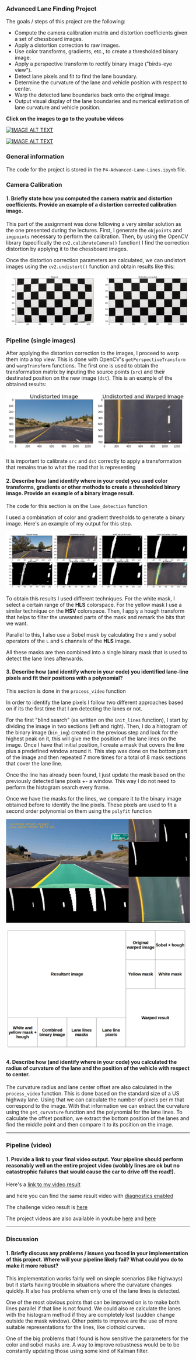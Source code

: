 ### **Advanced Lane Finding Project**

The goals / steps of this project are the following:

* Compute the camera calibration matrix and distortion coefficients given a set of chessboard images.
* Apply a distortion correction to raw images.
* Use color transforms, gradients, etc., to create a thresholded binary image.
* Apply a perspective transform to rectify binary image ("birds-eye view").
* Detect lane pixels and fit to find the lane boundary.
* Determine the curvature of the lane and vehicle position with respect to center.
* Warp the detected lane boundaries back onto the original image.
* Output visual display of the lane boundaries and numerical estimation of lane curvature and vehicle position.

[//]: # (Image References)

[cam_cal]: ./assets/cal1.png "Undistorted"
[warped]: ./assets/warped.png "Road Transformed"
[img_pipe]: ./assets/img_pipeline.png "Single img pipeline"
[diag]: ./assets/diag.png "diagnostics image"
[diag_key]: ./assets/diag_key.png "diagnostics image key"
[image6]: ./examples/example_output.jpg "Output"

**Click on the images to go to the youtube videos**

[![IMAGE ALT TEXT](http://img.youtube.com/vi/rWMSQBUa7xs/0.jpg)](https://www.youtube.com/watch?v=rWMSQBUa7xs "Project video with diagnostics")


[![IMAGE ALT TEXT](http://img.youtube.com/vi/sYCWNlfFtqQ/0.jpg)](https://youtu.be/sYCWNlfFtqQ "Project video with diagnostics")





### General information
The code for the project is stored in the `P4-Advanced-Lane-Lines.ipynb` file.
### Camera Calibration

#### 1. Briefly state how you computed the camera matrix and distortion coefficients. Provide an example of a distortion corrected calibration image.

This part of the assignment was done following a very similar solution as the one presented during the lectures. First, I generate the `objpoints` and `imgpoints` necessary to perform the calibration. Then, by using the OpenCV library (specifically the `cv2.calibrateCamera()` function) I find the correction distortion by applying it to the chessboard images.

Once the distortion correction parameters are calculated, we can undistort images using the  `cv2.undistort()` function and obtain results like this:

![alt text][cam_cal]

### Pipeline (single images)

After applying the distortion correction to the images, I proceed to warp them into a top view. This is done with OpenCV's `getPerspectiveTransform` and `warpTransform` functions. The first one is used to obtain the transformation matrix by inputing the source points (`src`) and their destinated position on the new image (`dst`). This is an example of the obtained results:

![alt text][warped]

It is important to calibrate `src` and `dst` correctly to apply a transformation that remains true to what the road that is representing

#### 2. Describe how (and identify where in your code) you used color transforms, gradients or other methods to create a thresholded binary image.  Provide an example of a binary image result.

The code for this section is on the `lane_detection` function

I used a combination of color and gradient thresholds to generate a binary image. Here's an example of my output for this step.

![alt text][img_pipe]

To obtain this results I used different techniques. For the white mask, I select a certain range of the **HLS** colorspace. For the yellow mask I use a similar technique on the **HSV** colorspace. Then, I apply a hough transform that helps to filter the unwanted parts of the mask and remark the bits that we want.

Parallel to this, I also use a Sobel mask by calculating the `x` and `y` sobel operators of the `L` and `S` channels of the **HLS** image.

All these masks are then combined into a single binary mask that is used to detect the lane lines afterwards.


#### 3. Describe how (and identify where in your code) you identified lane-line pixels and fit their positions with a polynomial?

This section is done in the `process_video` function

In order to identify the lane pixels I follow two different approaches based on if its the first time that I am detecting the lanes or not.

For the first "blind search" (as written on the `init_lines` function), I start by dividing the image in two sections (left and right). Then, I do a histogram of the binary image (`bin_img`) created in the previous step and look for the highest peak on it, this will give me the position of the lane lines on the image. Once I have that initial position, I create a mask that covers the line plus a predefined window around it. This step was done on the bottom part of the image and then repeated 7 more times for a total of 8 mask sections that cover the lane line.

Once the line has already been found, I just update the mask based on the previously detected lane pixels +- a window. This way I do not need to perform the histogram search every frame.

Once we have the masks for the lines, we compare it to the binary image obtained before to identify the line pixels. These pixels are used to fit a second order polynomial on them using the `polyfit` function


![alt text][diag]


![diag_key]





#### 4. Describe how (and identify where in your code) you calculated the radius of curvature of the lane and the position of the vehicle with respect to center.

The curvature radius and lane center offset are also calculated in the `process_video` function. This is done based on the standard size of a US highway lane. Using that we can calculate the number of pixels per m that correspond to the image. With that information we can extract the curvature using the `get_curvature` function and the polynomial for the lane lines.  To calculate the offset position, we extract the bottom position of the lanes and find the middle point and then compare it to its position on the image.


---

### Pipeline (video)

#### 1. Provide a link to your final video output.  Your pipeline should perform reasonably well on the entire project video (wobbly lines are ok but no catastrophic failures that would cause the car to drive off the road!).

Here's a [link to my video result](./output/project_video_output.mp4)

and here you can find the same result video with [diagnostics enabled](./output/project_video_output_diag.mp4)

The challenge video result is [here](./output/challenge_video_output.mp4)

The project videos are also available in youtube [here](https://www.youtube.com/watch?v=rWMSQBUa7xs&feature=youtu.be) and [here](https://www.youtube.com/watch?v=sYCWNlfFtqQ)

---

### Discussion

#### 1. Briefly discuss any problems / issues you faced in your implementation of this project.  Where will your pipeline likely fail?  What could you do to make it more robust?

This implementation works fairly well on simple scenarios (like highways) but it starts having trouble in situations where the curvature changes quickly. It also has problems when only one of the lane lines is detected.

One of the most obvious points that can be improved on is to make both lines parallel if that line is not found. We could also re calculate the lanes with the histogram method if they are completely lost (sudden change outside the mask window). Other points to improve are the use of more suitable representations for the lines, like clothoid curves.

One of the big problems that I found is how sensitive the parameters for the color and sobel masks are. A way to improve robustness would be to be constantly updating those using some kind of Kalman filter.
